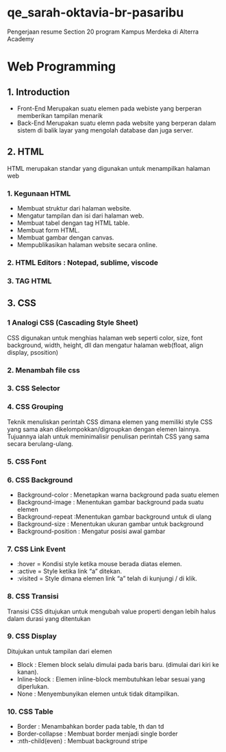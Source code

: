 # qe_sarah-oktavia-br-pasaribu

Pengerjaan resume Section 20 program Kampus Merdeka di Alterra Academy

# Web Programming

## 1. Introduction

- Front-End
  Merupakan suatu elemen pada webiste yang berperan memberikan tampilan menarik
- Back-End
  Merupakan suatu elemn pada website yang berperan dalam sistem di balik layar yang mengolah database dan juga server.

## 2. HTML

HTML merupakan standar yang digunakan untuk menampilkan halaman web

### 1. Kegunaan HTML

- Membuat struktur dari halaman website.
- Mengatur tampilan dan isi dari halaman web.
- Membuat tabel dengan tag HTML table.
- Membuat form HTML.
- Membuat gambar dengan canvas.
- Mempublikasikan halaman website secara online.

### 2. HTML Editors : Notepad, sublime, viscode

<!-- - <! DOCTYPE html> = berfungsi untuk mendefinisikan dokumen ini sebagai HTML5>
- <html> = elemen root dari halaman HTML
- <head> = berisi informasi meta tentang dokumen
- <title> = menentukan judul untuk dokumen
- <body> = berisi konten halaman yang terlihat -->

### 3. TAG HTML

<!-- - Tag div : untuk konten
- Tag heading : <h1>-<h6> dan tag paragraf <p>
- Styling : <strong>=lebih tebal, <em>=italic, <s>=text garis tercoret>, <br>=garis baru
- tag link : <a href="">
- tag image : <img src="">
- tag list : <ol> <li> <ul type = "">
- tag form : <form><fieldsheet><label><input id="" type="" placeholder=""> -->

## 3. CSS

### 1 Analogi CSS (Cascading Style Sheet)

CSS digunakan untuk menghias halaman web seperti color, size, font background, width, height, dll dan mengatur halaman web(float, align display, psosition)

### 2. Menambah file css

<!-- • External : <link rel=”stylesheet” href=”main.css”> -->

<!-- • Internal : Didefinisikan di dalam elemen <style>, di dalam bagian <head> atau <body>. -->

<!-- • Inline : <h1 style=”color: #19355f;”>Hello World</h1>
Syntax
h1{ color: pink; font-size: 15px; } -->

### 3. CSS Selector

<!-- • ID: (#) tiap elemen memiliki satu tag id, pada 1 halaman tidak boleh ada 2 penamaan id yang berbeda -->

<!-- • Class : (.) tag class dengan nama sama dapat digunakan berulang pada satu halaman satu elemen boleh punya class berbeda yang lebih dari satu -->

### 4. CSS Grouping

Teknik menuliskan perintah CSS dimana elemen yang memiliki style CSS yang sama akan dikelompokkan/digroupkan dengan elemen lainnya. Tujuannya ialah untuk meminimalisir penulisan perintah CSS yang sama secara berulang-ulang.

### 5. CSS Font

<!-- • Font : Menetapkan semua properti font dalam satu deklarasi -->
<!-- • Font-family : Menentukan kelompok font teks -->
<!-- • Font-size : Menentukan ukuran font teks -->
<!-- • Font-weight : Menentukan ketebalan untuk font teks -->
<!-- • Font-style : Menentukan font teks menjadi miring -->

### 6. CSS Background

- Background-color : Menetapkan warna background pada suatu elemen
- Background-image : Menentukan gambar background pada suatu elemen
- Background-repeat :Menentukan gambar background untuk di ulang
- Background-size : Menentukan ukuran gambar untuk background
- Background-position : Mengatur posisi awal gambar

### 7. CSS Link Event

- :hover = Kondisi style ketika mouse berada diatas elemen.
- :active = Style ketika link “a” ditekan.
- :visited = Style dimana elemen link “a” telah di kunjungi / di klik.

### 8. CSS Transisi

Transisi CSS ditujukan untuk mengubah value properti dengan lebih halus dalam durasi yang ditentukan

### 9. CSS Display

Ditujukan untuk tampilan dari elemen

- Block : Elemen block selalu dimulai pada baris baru. (dimulai dari kiri ke kanan).
- Inline-block : Elemen inline-block membutuhkan lebar sesuai yang diperlukan.
- None : Menyembunyikan elemen untuk tidak ditampilkan.

### 10. CSS Table

- Border : Menambahkan border pada table, th dan td
- Border-collapse : Membuat border menjadi single border
- :nth-child(even) : Membuat background stripe
